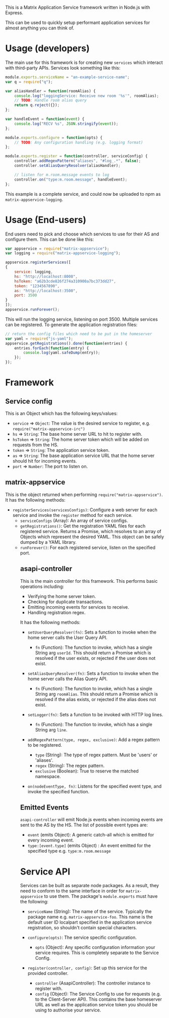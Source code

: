 This is a Matrix Application Service framework written in Node.js with Express.

This can be used to quickly setup performant application services for almost 
anything you can think of.

Usage (developers)
==================

The main use for this framework is for creating new ``services`` which interact
with third-party APIs. Services look something like this:

``` javascript
module.exports.serviceName = "an-example-service-name";
var q = require("q");

var aliasHandler = function(roomAlias) {
    console.log("loggingService: Receive new room '%s'", roomAlias);
    // TODO: Handle room alias query
    return q.reject({});
};

var handleEvent = function(event) {
    console.log("RECV %s", JSON.stringify(event));
};

module.exports.configure = function(opts) {
    // TODO: Any configuration handling (e.g. logging format)  
};

module.exports.register = function(controller, serviceConfig) {
    controller.addRegexPattern("aliases", "#log_.*", false);
    controller.setAliasQueryResolver(aliasHandler);

    // listen for m.room.message events to log
    controller.on("type:m.room.message", handleEvent);
};
```

This example is a complete service, and could now be uploaded to npm as
``matrix-appservice-logging``.

Usage (End-users)
=================

End users need to pick and choose which services to use for their AS and
configure them. This can be done like this:

``` javascript
var appservice = require("matrix-appservice");
var logging = require("matrix-appservice-logging");

appservice.registerServices([
{
    service: logging,
    hs: "http://localhost:8008",
    hsToken: "a62b3cde826f274a310900a7bc373dd27",
    token: "1234567890",
    as: "http://localhost:3500",
    port: 3500
}
]);
appservice.runForever();
```

This will run the logging service, listening on port 3500. Multiple services can
be registered. To generate the application registration files:
``` javascript
// return the config files which need to be put in the homeserver
var yaml = require("js-yaml");
appservice.getRegistrations().done(function(entries) {
    entries.forEach(function(entry) {
        console.log(yaml.safeDump(entry));
    });
});
```

Framework
=========

Service config
--------------
This is an Object which has the following keys/values:
 - ``service`` => ``Object``: The value is the desired service to register, e.g.
 ``require("matrix-appservice-irc")``
 - ``hs`` => ``String``: The base home server URL to hit to register with.
 - ``hsToken`` => ``String``: The home server token which will be added on requests from the HS.
 - ``token`` => ``String``: The application service token.
 - ``as`` => ``String``: The base application service URL that the home server
 should hit for incoming events.
 - ``port`` => ``Number``: The port to listen on.

matrix-appservice
-----------------
This is the object returned when performing ``require("matrix-appservice")``. It
has the following methods:
 - ``registerServices(servicesConfigs)``: Configure a web server for each 
 service and invoke the ``register``
   method for each service.
   * ``serviceConfigs`` (Array<Object>): An array of service configs.
 - ``getRegistrations()``: Get the registration YAML files for each registered service.
 Returns a Promise, which resolves to an array of Objects which represent the desired
 YAML. This object can be safely dumped by a YAML library.
 - ``runForever()``: For each registered service, listen on the specified port.

asapi-controller
----------------
This is the main controller for this framework. This performs basic operations 
including:
 - Verifying the home server token.
 - Checking for duplicate transactions.
 - Emitting incoming events for services to receive.
 - Handling registration regex.

It has the following methods:
 - ``setUserQueryResolver(fn)``: Sets a function to invoke when the home server
 calls the User Query API.
   * ``fn`` (Function): The function to invoke, which has a single String arg
   ``userId``. This should return a Promise which is resolved if the user 
   exists, or rejected if the user does not exist.

 - ``setAliasQueryResolver(fn)``: Sets a function to invoke when the home server
 calls the Alias Query API.
   * ``fn`` (Function): The function to invoke, which has a single String arg
   ``roomAlias``. This should return a Promise which is resolved if the alias
   exists, or rejected if the alias does not exist.

 - ``setLogger(fn)``: Sets a function to be invoked with HTTP log lines.
   * ``fn`` (Function): The function to invoke, which has a single String arg 
   ``line``.

 - ``addRegexPattern(type, regex, exclusive)``: Add a regex pattern to be 
 registered.
   * ``type`` (String): The type of regex pattern. Must be 'users' or 'aliases'.
   * ``regex`` (String): The regex pattern.
   * ``exclusive`` (Boolean): True to reserve the matched namespace.

 - ``on(nodeEventType, fn)``: Listens for the specified event type, and invoke
 the specified function.

Emitted Events
--------------
``asapi-controller`` will emit Node.js events when incoming events are sent to
the AS by the HS. The list of possible event types are:
 - ``event`` (emits Object): A generic catch-all which is emitted for every
 incoming event.
 - ``type:[event.type]`` (emits Object) : An event emitted for the specified
 type e.g. ``type:m.room.message``

Service API
===========
Services can be built as separate node packages. As a result, they need to 
conform to the same interface in order for ``matrix-appservice`` to use them. 
The package's ``module.exports`` must have the following:
 - ``serviceName`` (String): The name of the service. Typically the package name
 e.g. ``matrix-appservice-foo``. This name is the default user ID localpart specified
 in the application service registration, so shouldn't contain special characters.

 - ``configure(opts)``: The service specific configuration.
   * ``opts`` (Object): Any specific configuration information your service
   requires. This is completely separate to the Service Config.

 - ``register(controller, config)``: Set up this service for the provided 
 controller.
   * ``controller`` (AsapiController): The controller instance to register with.
   * ``config`` (Object): The Service Config to use for requests (e.g. to the 
   Client-Server API). This contains the base homeserver URL as well as the
   application service token you should be using to authorise your service.
